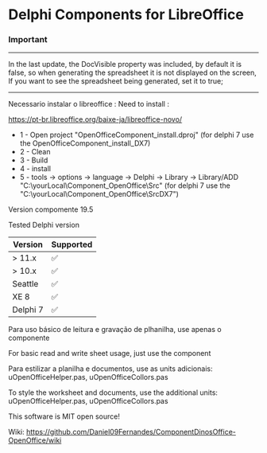 # Delphi Components for LibreOffice

### Important

----

In the last update, the DocVisible property was included, by default it is false, so when generating the spreadsheet it is not displayed on the screen,
If you want to see the spreadsheet being generated, set it to true;

----
Necessario instalar o libreoffice : 
Need to install :

https://pt-br.libreoffice.org/baixe-ja/libreoffice-novo/

 - 1 - Open project "OpenOfficeComponent_install.dproj" (for delphi 7 use the OpenOfficeComponent_install_DX7)
 - 2 - Clean
 - 3 - Build
 - 4 - install
 - 5 - tools -> options -> language -> Delphi -> Library -> Library/ADD "C:\yourLocal\Component_OpenOffice\Src" (for delphi 7 use the "C:\yourLocal\Component_OpenOffice\SrcDX7")

Version compomente 19.5

Tested Delphi version

| Version  	| Supported 	|
|----------	|-----------	|
| > 11.x   	|         ✅ 	|
| > 10.x   	|         ✅ 	|
| Seattle  	|         ✅ 	|
| XE 8     	|         ✅ 	|
| Delphi 7 	|         ✅ 	|

Para uso básico de leitura e gravação de plhanilha, use apenas o componente

For basic read and write sheet usage, just use the component


Para estilizar a planilha e documentos, use as units adicionais: uOpenOfficeHelper.pas, uOpenOfficeCollors.pas 

To style the worksheet and documents, use the additional units: uOpenOfficeHelper.pas, uOpenOfficeCollors.pas 


This software is MIT open source!

Wiki: https://github.com/Daniel09Fernandes/ComponentDinosOffice-OpenOffice/wiki
